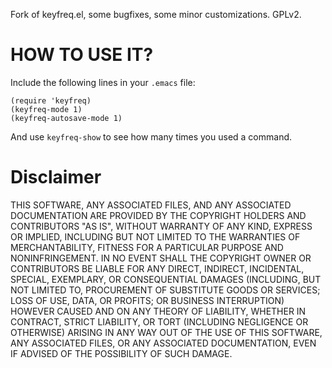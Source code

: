 Fork of keyfreq.el, some bugfixes, some minor customizations.  GPLv2.

HOW TO USE IT?
==============

Include the following lines in your `.emacs` file:

    (require 'keyfreq)
    (keyfreq-mode 1)
    (keyfreq-autosave-mode 1)

And use `keyfreq-show` to see how many times you used a command.


Disclaimer
========

THIS SOFTWARE, ANY ASSOCIATED FILES, AND ANY ASSOCIATED DOCUMENTATION ARE PROVIDED BY THE COPYRIGHT HOLDERS AND CONTRIBUTORS "AS IS", WITHOUT WARRANTY OF ANY KIND, EXPRESS OR IMPLIED, INCLUDING BUT NOT LIMITED TO THE WARRANTIES OF MERCHANTABILITY, FITNESS FOR A PARTICULAR PURPOSE AND NONINFRINGEMENT. IN NO EVENT SHALL THE COPYRIGHT OWNER OR CONTRIBUTORS BE LIABLE FOR ANY DIRECT, INDIRECT, INCIDENTAL, SPECIAL, EXEMPLARY, OR CONSEQUENTIAL DAMAGES (INCLUDING, BUT NOT LIMITED TO, PROCUREMENT OF SUBSTITUTE GOODS OR SERVICES; LOSS OF USE, DATA, OR PROFITS; OR BUSINESS INTERRUPTION) HOWEVER CAUSED AND ON ANY THEORY OF LIABILITY, WHETHER IN CONTRACT, STRICT LIABILITY, OR TORT (INCLUDING NEGLIGENCE OR OTHERWISE) ARISING IN ANY WAY OUT OF THE USE OF THIS SOFTWARE, ANY ASSOCIATED FILES, OR ANY ASSOCIATED DOCUMENTATION, EVEN IF ADVISED OF THE POSSIBILITY OF SUCH DAMAGE.
